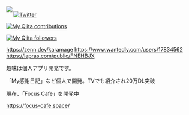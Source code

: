 <a href="https://github.com/anuraghazra/github-readme-stats">
  <img align="left" src="https://github-readme-stats.vercel.app/api?username=karamage&count_private=true&show_icons=true" />
</a>

[![Twitter](https://img.shields.io/twitter/follow/kara_mage?style=social)](https://twitter.com/kara_mage)

[![My Qiita contributions](https://qiita-badge.apiapi.app/s/karamage/contributions.svg)](http://qiita.com/karamage)

[![My Qiita followers](https://qiita-badge.apiapi.app/s/karamage/followers.svg)](http://qiita.com/karamage)

https://zenn.dev/karamage
https://www.wantedly.com/users/17834562
https://lapras.com/public/FNEHBJX

趣味は個人アプリ開発です。

「My感謝日記」など個人で開発。TVでも紹介され20万DL突破

現在、「Focus Cafe」を開発中

https://focus-cafe.space/

